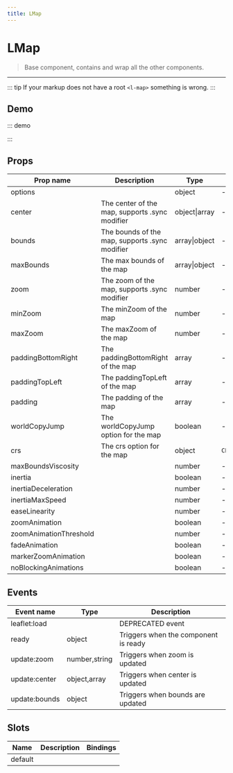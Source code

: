 ```yaml
---
title: LMap
---
```


# LMap

> Base component, contains and wrap all the other components.

---

::: tip
If your markup does not have a root `<l-map>` something is wrong.
:::

## Demo

::: demo
<template>

  <div style="height: 350px;">
    <div class="info" style="height: 15%">
      <span>Center: {{ center }}</span>
      <span>Zoom: {{ zoom }}</span>
      <span>Bounds: {{ bounds }}</span>
    </div>
    <l-map
      style="height: 80%; width: 100%"
      :zoom="zoom"
      :center="center"
      @update:zoom="zoomUpdated"
      @update:center="centerUpdated"
      @update:bounds="boundsUpdated"
    >
      <l-tile-layer :url="url"></l-tile-layer>
    </l-map>
  </div>
</template>

<script>
import {LMap, LTileLayer} from 'vue2-leaflet';

export default {
  components: {
    LMap,
    LTileLayer,
  },
  data () {
    return {
      url: 'https://{s}.tile.openstreetmap.org/{z}/{x}/{y}.png',
      zoom: 3,
      center: [47.413220, -1.219482],
      bounds: null
    };
  },
  methods: {
    zoomUpdated (zoom) {
      this.zoom = zoom;
    },
    centerUpdated (center) {
      this.center = center;
    },
    boundsUpdated (bounds) {
      this.bounds = bounds;
    }
  }
}
</script>

:::

## Props

| Prop name              | Description                                    | Type          | Values         | Default            |
| ---------------------- | ---------------------------------------------- | ------------- | -------------- | ------------------ |
| options                |                                                | object        | -              | {}                 |
| center                 | The center of the map, supports .sync modifier | object\|array | -              | () => [0, 0]       |
| bounds                 | The bounds of the map, supports .sync modifier | array\|object | -              | null               |
| maxBounds              | The max bounds of the map                      | array\|object | -              | null               |
| zoom                   | The zoom of the map, supports .sync modifier   | number        | -              | 0                  |
| minZoom                | The minZoom of the map                         | number        | -              | null               |
| maxZoom                | The maxZoom of the map                         | number        | -              | null               |
| paddingBottomRight     | The paddingBottomRight of the map              | array         | -              | null               |
| paddingTopLeft         | The paddingTopLeft of the map                  | array         | -              | null               |
| padding                | The padding of the map                         | array         | -              | null               |
| worldCopyJump          | The worldCopyJump option for the map           | boolean       | -              | false              |
| crs                    | The crs option for the map                     | object        | `CRS.EPSG3857` | () => CRS.EPSG3857 |
| maxBoundsViscosity     |                                                | number        | -              | null               |
| inertia                |                                                | boolean       | -              | null               |
| inertiaDeceleration    |                                                | number        | -              | null               |
| inertiaMaxSpeed        |                                                | number        | -              | null               |
| easeLinearity          |                                                | number        | -              | null               |
| zoomAnimation          |                                                | boolean       | -              | null               |
| zoomAnimationThreshold |                                                | number        | -              | null               |
| fadeAnimation          |                                                | boolean       | -              | null               |
| markerZoomAnimation    |                                                | boolean       | -              | null               |
| noBlockingAnimations   |                                                | boolean       | -              | false              |

## Events

| Event name    | Type          | Description                          |
| ------------- | ------------- | ------------------------------------ |
| leaflet:load  |               | DEPRECATED event                     |
| ready         | object        | Triggers when the component is ready |
| update:zoom   | number,string | Triggers when zoom is updated        |
| update:center | object,array  | Triggers when center is updated      |
| update:bounds | object        | Triggers when bounds are updated     |

## Slots

| Name    | Description | Bindings |
| ------- | ----------- | -------- |
| default |             |          |
